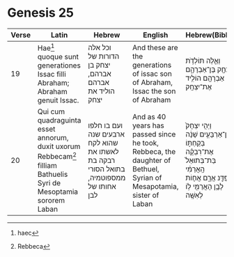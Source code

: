 # Genesis 25

|Verse|Latin|Hebrew|English|Hebrew(Bible)|
|-----|-----|------|-------|-------------|
|19|Hae[^1] quoque sunt generationes Issac filli Abraham; Abraham genuit Issac.|וכל אלה הדורות של יצחק בן אברהם, אברהם הוליד את יצחק|And these are the generations of issac son of Abraham, Issac the son of Abraham|וְאֵ֛לֶּה תּוֹלְדֹ֥ת יִצְחָ֖ק בֶּן־אַבְרָהָ֑ם אַבְרָהָ֖ם הוֹלִ֥יד אֶת־יִצְחָֽק|
|20|Qui cum quadraguinta esset annorum, duxit uxorum Rebbecam[^2] filliam Bathuelis Syri de Mesoptamia sororem Laban|ועם בו חלפו ארבעים שנה שהוא לקח לאשתו את רבקה בת בתואל הסורי ממספוטמיה, אחותו של לבן|And as 40 years has passed since he took, Rebbeca, the daughter  of Bethuel, Syrian of Mesapotamia, sister of Laban|וַיְהִ֤י יִצְחָק֙ בֶּן־אַרְבָּעִ֣ים שָׁנָ֔ה בְּקַחְתּ֣וֹ אֶת־רִבְקָ֗ה בַּת־בְּתוּאֵל֙ הָֽאֲרַמִּ֔י מִפַּדַּ֖נ אֲרָ֑ם אֲח֛וֹת לָבָ֥ן הָאֲרַמִּ֖י ל֥וֹ לְאִשָּֽׁה|


[^1]: haec
[^2]: Rebbeca